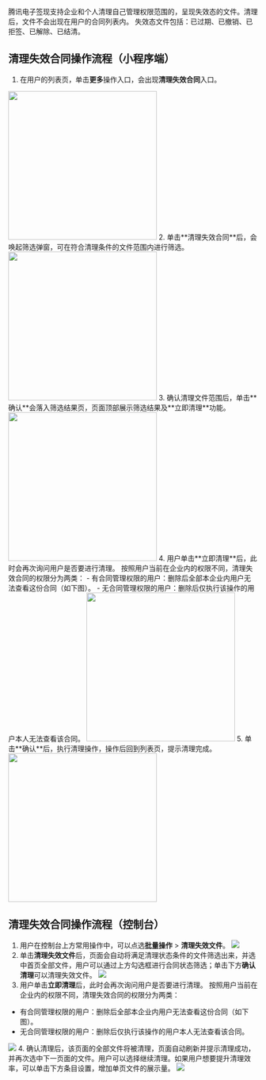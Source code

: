 腾讯电子签现支持企业和个人清理自己管理权限范围的，呈现失效态的文件。清理后，文件不会出现在用户的合同列表内。
失效态文件包括：已过期、已撤销、已拒签、已解除、已结清。

## 清理失效合同操作流程（小程序端）
1. 在用户的列表页，单击**更多**操作入口，会出现**清理失效合同**入口。
<img style="width:300px; max-width: inherit;" src="https://qcloudimg.tencent-cloud.cn/raw/ca8bbc25c40690211e5b3458326ce524.png" />
2. 单击**清理失效合同**后，会唤起筛选弹窗，可在符合清理条件的文件范围内进行筛选。
<img style="width:300px; max-width: inherit;" src="https://qcloudimg.tencent-cloud.cn/raw/4091f0d2534d32e802d53377e7cc6158.png" />
3. 确认清理文件范围后，单击**确认**会落入筛选结果页，页面顶部展示筛选结果及**立即清理**功能。
 <img style="width:300px; max-width: inherit;" src="https://qcloudimg.tencent-cloud.cn/raw/f357d37c565c5eeb14bf914ebf398feb.png" />
4. 用户单击**立即清理**后，此时会再次询问用户是否要进行清理。
按照用户当前在企业内的权限不同，清理失效合同的权限分为两类：
 - 有合同管理权限的用户：删除后全部本企业内用户无法查看这份合同（如下图）。
 - 无合同管理权限的用户：删除后仅执行该操作的用户本人无法查看该合同。

 <img style="width:300px; max-width: inherit;" src="https://qcloudimg.tencent-cloud.cn/raw/7bf356a17235bf2440910979f0551d1a.png" />
5. 单击**确认**后，执行清理操作，操作后回到列表页，提示清理完成。
<img style="width:300px; max-width: inherit;" src="https://qcloudimg.tencent-cloud.cn/raw/4f006009586fa0895319702059d942be.jpeg" />

## 清理失效合同操作流程（控制台）
1. 用户在控制台上方常用操作中，可以点选**批量操作** > **清理失效文件**。
![](https://qcloudimg.tencent-cloud.cn/raw/4b552ed21c193ba11a6b25fc6e26297b.png)
2. 单击**清理失效文件**后，页面会自动将满足清理状态条件的文件筛选出来，并选中首页全部文件，用户可以通过上方勾选框进行合同状态筛选；单击下方**确认清理**可以清理失效文件。
![](https://qcloudimg.tencent-cloud.cn/raw/5ba86487f043cefebcd3c5ee09907658.png)
3. 用户单击**立即清理**后，此时会再次询问用户是否要进行清理。
按照用户当前在企业内的权限不同，清理失效合同的权限分为两类：
 - 有合同管理权限的用户：删除后全部本企业内用户无法查看这份合同（如下图）。
 - 无合同管理权限的用户：删除后仅执行该操作的用户本人无法查看该合同。

 ![](https://qcloudimg.tencent-cloud.cn/raw/f21a5fb550a6290ec2619244ea1145f5.png)
4. 确认清理后，该页面的全部文件将被清理，页面自动刷新并提示清理成功，并再次选中下一页面的文件。用户可以选择继续清理。如果用户想要提升清理效率，可以单击下方条目设置，增加单页文件的展示量。
![](https://qcloudimg.tencent-cloud.cn/raw/b13a61869b9ce0c52b5dce00e3992612.png)
